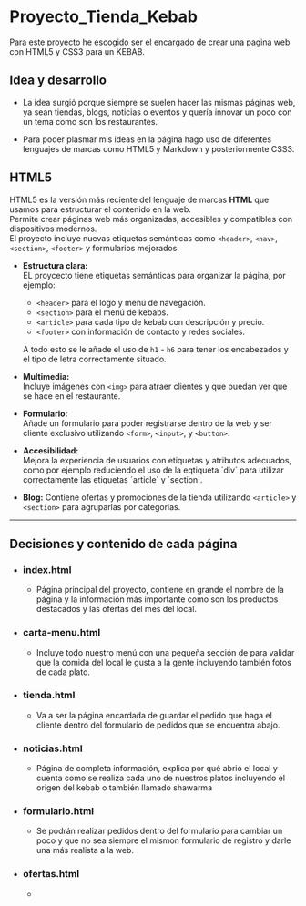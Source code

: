 # Proyecto_Tienda_Kebab

Para este proyecto he escogido ser el encargado de crear una pagina web con HTML5 y CSS3 para un KEBAB.

## Idea y desarrollo
- La idea surgió porque siempre se suelen hacer las mismas páginas web, ya sean tiendas, blogs, noticias o eventos y quería innovar un poco con un tema como son los restaurantes.

- Para poder plasmar mis ideas en la página hago uso de diferentes lenguajes de marcas como HTML5 y Markdown y posteriormente CSS3.

## HTML5

HTML5 es la versión más reciente del lenguaje de marcas **HTML** que usamos para estructurar el contenido en la web.  
Permite crear páginas web más organizadas, accesibles y compatibles con dispositivos modernos.  
El proyecto incluye nuevas etiquetas semánticas como `<header>`, `<nav>`, `<section>`, `<footer>` y formularios mejorados.

- **Estructura clara:**  
  EL proycecto tiene etiquetas semánticas para organizar la página, por ejemplo:  
  - `<header>` para el logo y menú de navegación.  
  - `<section>` para el menú de kebabs.  
  - `<article>` para cada tipo de kebab con descripción y precio.  
  - `<footer>` con información de contacto y redes sociales.

  A todo esto se le añade el uso de `h1` - `h6` para tener los encabezados y el tipo de letra correctamente situado.

- **Multimedia:**  
  Incluye imágenes con `<img>` para atraer clientes y que puedan ver que se hace en el restaurante.

- **Formulario:**  
  Añade un formulario para poder registrarse dentro de la web y ser cliente exclusivo utilizando `<form>`, `<input>`, y `<button>`.

- **Accesibilidad:**  
  Mejora la experiencia de usuarios con etiquetas y atributos adecuados, como por ejemplo reduciendo el uso de la eqtiqueta ´div´ para utilizar correctamente las etiquetas ´article´ y ´section´.
  
- **Blog:**
  Contiene ofertas y promociones de la tienda utilizando `<article>` y `<section>` para agruparlas por categorías.

---

## Decisiones y contenido de cada página 


- ### index.html
    - Página principal del proyecto, contiene en grande el nombre de la página y la información más importante como son los productos destacados y las ofertas del mes del local.

- ### carta-menu.html
    - Incluye todo nuestro menú con una pequeña sección de para validar que la comida del local le gusta a la gente incluyendo también fotos de cada plato.
      
- ### tienda.html
    - Va a ser la página encardada de guardar el pedido que haga el cliente dentro del formulario de pedidos que se encuentra abajo.
    
- ### noticias.html
    - Página de completa información, explica por qué abrió el local y cuenta como se realiza cada uno de nuestros platos incluyendo el origen del kebab o también llamado shawarma
    
- ### formulario.html
    - Se podrán realizar pedidos dentro del formulario para cambiar un poco y que no sea siempre el mismon formulario de registro y darle una más realista a la web.
    
- ### ofertas.html
    - 
    


















